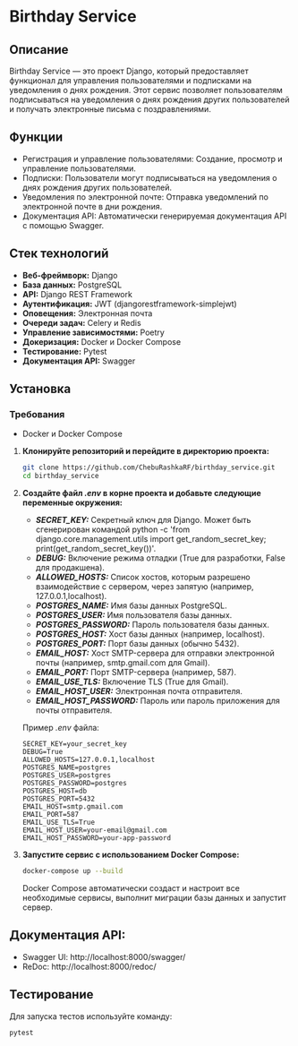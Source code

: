 # Birthday Service

## Описание
Birthday Service — это проект Django, который предоставляет функционал для управления пользователями и подписками на уведомления о днях рождения. Этот сервис позволяет пользователям подписываться на уведомления о днях рождения других пользователей и получать электронные письма с поздравлениями.

## Функции
- Регистрация и управление пользователями: Создание, просмотр и управление пользователями.
- Подписки: Пользователи могут подписываться на уведомления о днях рождения других пользователей.
- Уведомления по электронной почте: Отправка уведомлений по электронной почте в дни рождения.
- Документация API: Автоматически генерируемая документация API с помощью Swagger.

## Стек технологий
- **Веб-фреймворк:** Django
- **База данных:** PostgreSQL
- **API:** Django REST Framework
- **Аутентификация:** JWT (djangorestframework-simplejwt)
- **Оповещения:** Электронная почта
- **Очереди задач:** Celery и Redis
- **Управление зависимостями:** Poetry
- **Докеризация:** Docker и Docker Compose
- **Тестирование:** Pytest
- **Документация API:** Swagger


## Установка

### Требования
- Docker и Docker Compose

1. **Клонируйте репозиторий и перейдите в директорию проекта:**
   ```sh
   git clone https://github.com/ChebuRashkaRF/birthday_service.git
   cd birthday_service
   ```

2. **Создайте файл *.env* в корне проекта и добавьте следующие переменные окружения:**
   - ***SECRET_KEY:*** Секретный ключ для Django. Может быть сгенерирован командой python -c 'from django.core.management.utils import get_random_secret_key; print(get_random_secret_key())'.
   - ***DEBUG:*** Включение режима отладки (True для разработки, False для продакшена).
   - ***ALLOWED_HOSTS:*** Список хостов, которым разрешено взаимодействие с сервером, через запятую (например, 127.0.0.1,localhost).
   - ***POSTGRES_NAME:*** Имя базы данных PostgreSQL.
   - ***POSTGRES_USER:*** Имя пользователя базы данных.
   - ***POSTGRES_PASSWORD:*** Пароль пользователя базы данных.
   - ***POSTGRES_HOST:*** Хост базы данных (например, localhost).
   - ***POSTGRES_PORT:*** Порт базы данных (обычно 5432).
   - ***EMAIL_HOST:*** Хост SMTP-сервера для отправки электронной почты (например, smtp.gmail.com для Gmail).
   - ***EMAIL_PORT:*** Порт SMTP-сервера (например, 587).
   - ***EMAIL_USE_TLS:*** Включение TLS (True для Gmail).
   - ***EMAIL_HOST_USER:*** Электронная почта отправителя.
   - ***EMAIL_HOST_PASSWORD:*** Пароль или пароль приложения для почты отправителя.   


   Пример *.env* файла:
   ```env
   SECRET_KEY=your_secret_key
   DEBUG=True
   ALLOWED_HOSTS=127.0.0.1,localhost
   POSTGRES_NAME=postgres
   POSTGRES_USER=postgres
   POSTGRES_PASSWORD=postgres
   POSTGRES_HOST=db
   POSTGRES_PORT=5432
   EMAIL_HOST=smtp.gmail.com
   EMAIL_PORT=587
   EMAIL_USE_TLS=True
   EMAIL_HOST_USER=your-email@gmail.com
   EMAIL_HOST_PASSWORD=your-app-password
   ```

3. **Запустите сервис с использованием Docker Compose:**
   ```sh
   docker-compose up --build
   ```
   Docker Compose автоматически создаст и настроит все необходимые сервисы, выполнит миграции базы данных и запустит сервер.


## Документация API:

   - Swagger UI: http://localhost:8000/swagger/
   - ReDoc: http://localhost:8000/redoc/


## Тестирование
   Для запуска тестов используйте команду:
   ```sh
   pytest
   ```
